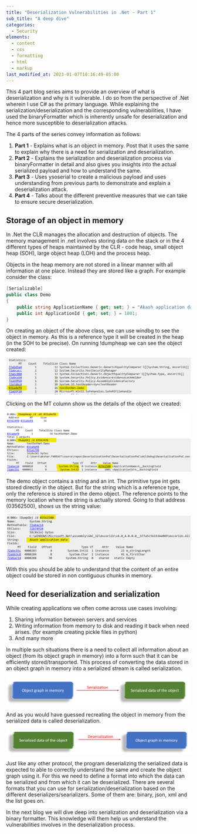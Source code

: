 ```yaml
---
title: "Deserialization Vulnerabilities in .Net - Part 1"
sub_title: "A deep dive"
categories:
  - Security
elements:
  - content
  - css
  - formatting
  - html
  - markup
last_modified_at: 2023-01-07T10:16:49-05:00
---
```

This 4 part blog series aims to provide an overview of what is deserialization and why is it vulnerable. I do so from the perspective of .Net wherein I use C# as the primary language. While explaining the serialization/deserialization and the corresponding vulnerabilities, I have used the binaryFormatter which is inherently unsafe for deserialization and hence more susceptible to deserialization attacks.

The 4 parts of the series convey information as follows:

  1. <b>Part 1</b> - Explains what is an object in memory. Post that it uses the same to explain why there is a need for serialization and deserialization.
  2. <b>Part 2</b> - Explains the serialization and deserialization process via binaryFormatter in detail and also gives you insights into the actual serialized payload and how to understand the same.
  3. <b>Part 3</b> - Uses ysoserial to create a malicious payload and uses understanding from previous parts to demonstrate and explain a deserialization attack.
  4. <b>Part 4</b> - Talks about the different preventive measures that we can take to ensure secure deserialization.


## Storage of an object in memory

In .Net the CLR manages the allocation and destruction of objects. The memory management in .net involves storing data on the stack or in the 4 different types of heaps maintained by the CLR - code heap, small object heap (SOH), large object heap (LOH) and the process heap. 

Objects in the heap memory are not stored in a linear manner with all information at one place. Instead they are stored like a graph. For example consider the class:


```c#
[Serializable]
public class Demo
{
    public string ApplicationName { get; set; } = "Akash application data";
    public int ApplicationId { get; set; } = 1001;
}
```

On creating an object of the above class, we can use windbg to see the object in memory. As this is a reference type it will be created in the heap (in the SOH to be precise).
On running !dumpheap we can see the object created:

![Looking at objects in heap memory](/images/DeserializationPart1_mem1.png)

Clicking on the MT column show us the details of the object we created:

![Looking at parent object](/images/DeserializationPart1_mem2.png)

The demo object contains a string and an int. The primitive type int gets stored directly in the object. But for the string which is a reference type, only the reference is stored in the demo object. The reference points to the memory location where the string is actually stored. Going to that address (03562500), shows us the string value:

![Looking at inner object](/images/DeserializationPart1_mem3.png)

With this you should be able to understand that the content of an entire object could be stored in non contiguous chunks in memory.

## Need for deserialization and serialization

While creating applications we often come across use cases involving:
1. Sharing information between servers and services
2. Writing information from memory to disk and reading it back when need arises. (for example creating pickle files in python)
3. And many more

In multiple such situations there is a need to collect all information about an object (from its object graph in memory) into a form such that it can be efficiently stored/transported.
This process of converting the data stored in an object graph in memory into a serialized stream is called serialization.

![Serialization](/images/DeserializationPart1_fig4.png)

And as you would have guessed recreating the object in memory from the serialized data is called deserialization.

![Deserialization](/images/DeserializationPart1_fig5.png)

Just like any other protocol, the program deserializing the serialized data is expected to able to correctly understand the same and create the object graph using it. For this we need to define a format into which the data can be serialized and from which it can be deserialized. 
There are several formats that you can use for serialization/deserialization based on the different deserializers/searializers. Some of them are: binary, json, xml and the list goes on.

In the next blog we will dive deep into serialization and deserialization via a binary formatter. This knowledge will them help us understand the vulnerabilities involves in the deserialization process.

